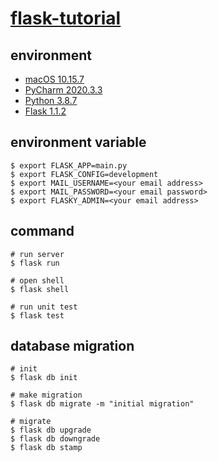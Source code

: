 # [flask-tutorial](https://github.com/miguelgrinberg/flasky)

## environment

- [macOS 10.15.7](https://www.apple.com/tw/macos/catalina/)
- [PyCharm 2020.3.3](https://www.jetbrains.com/pycharm/)
- [Python 3.8.7](https://www.python.org/)
- [Flask 1.1.2](https://flask.palletsprojects.com/en/1.1.x/)

## environment variable

```shell
$ export FLASK_APP=main.py
$ export FLASK_CONFIG=development
$ export MAIL_USERNAME=<your email address>
$ export MAIL_PASSWORD=<your email password>
$ export FLASKY_ADMIN=<your email address>
```

## command

```shell
# run server
$ flask run

# open shell
$ flask shell

# run unit test
$ flask test
```

## database migration

```shell
# init
$ flask db init

# make migration
$ flask db migrate -m "initial migration"

# migrate
$ flask db upgrade
$ flask db downgrade
$ flask db stamp
```
